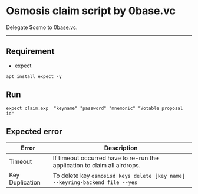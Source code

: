 # Osmosis claim script by 0base.vc

Delegate $osmo to [0base.vc](https://www.mintscan.io/osmosis/validators/osmovaloper1n3mhyp9fvcmuu8l0q8qvjy07x0rql8q4d3kvts).


----

## Requirement

* expect

`apt install expect -y`

## Run

`expect claim.exp  "keyname" "password" "mnemonic" "Votable proposal id"`

## Expected error

|Error          |Description|
|---------------|-----------|
|Timeout        |If timeout occurred have to re-run the application to claim all airdrops.|
|Key Duplication|To delete key `osmosisd keys delete [key name] --keyring-backend file --yes`|





